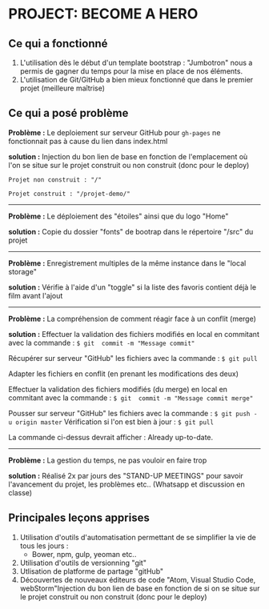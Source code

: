 # PROJECT: BECOME A HERO
## Ce qui a fonctionné
1. L'utilisation dès le début d'un template bootstrap : "Jumbotron" nous a permis de gagner du temps pour la mise en place de nos éléments.
2. L'utilisation de Git/GitHub a bien mieux fonctionné que dans le premier projet (meilleure maîtrise)

## Ce qui a posé problème

__Problème :__
Le deploiement sur serveur GitHub pour `gh-pages` ne fonctionnait pas à cause du lien dans index.html

__solution :__
Injection du bon lien de base en fonction de l'emplacement où l'on se situe sur le projet construit ou non construit (donc pour le deploy)

`Projet non construit : "/"`

`Projet construit : "/projet-demo/"`
___

__Problème :__
Le déploiement des "étoiles" ainsi que du logo "Home"

__solution :__
Copie du dossier "fonts" de bootrap dans le répertoire "/src" du projet

___
__Problème :__
Enregistrement multiples de la même instance dans le "local storage"

__solution :__
Vérifie à l'aide d'un "toggle" si la liste des favoris contient déjà le film avant l'ajout

___
__Problème :__
La compréhension de comment réagir face à un conflit (merge)

__solution :__
Effectuer la validation des fichiers modifiés en local en commitant avec la commande :
`$ git  commit -m "Message commit"`
    
Récupérer sur serveur "GitHub" les fichiers avec la commande : `$ git pull`

Adapter les fichiers en conflit (en prenant les modifications des deux)

Effectuer la validation des fichiers modifiés (du merge) en local en commitant avec la commande :
`$ git  commit -m "Message commit merge"`

Pousser sur serveur "GitHub" les fichiers avec la commande : `$ git push -u origin master` Vérification si l'on est bien à jour : `$ git pull`

La commande ci-dessus devrait afficher : Already up-to-date.

___
__Problème :__
La gestion du temps, ne pas vouloir en faire trop

__solution :__
Réalisé 2x par jours des "STAND-UP MEETINGS" pour savoir l'avancement du projet, les problèmes etc.. (Whatsapp et discussion en classe)


## Principales leçons apprises
1. Utilisation d'outils d'automatisation permettant de se simplifier la vie de tous les jours :
    - Bower, npm, gulp, yeoman etc..
2. Utilisation d'outils de versionning "git"
3. Utlisation de platforme de partage "gitHub"
4. Découvertes de nouveaux éditeurs de code "Atom, Visual Studio Code, webStorm"Injection du bon lien de base en fonction de si on se situe sur le projet construit ou non construit (donc pour le deploy)